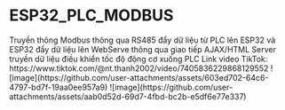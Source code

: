 <h1>ESP32_PLC_MODBUS</h1>  
Truyền thông Modbus thông qua RS485 đẩy dữ liệu từ PLC lên ESP32 và ESP32 đẩy dữ liệu lên WebServe thông qua giao tiếp AJAX/HTML  
Server truyền dữ liệu điều khiển tốc độ động cơ xuống PLC  
Link video TikTok: https://www.tiktok.com/@nt.thanh2002/video/7405836229868129552  
![image](https://github.com/user-attachments/assets/603ed702-64c6-4797-bd7f-19aa0ee957a9)  
![image](https://github.com/user-attachments/assets/aab0d52d-69d7-4fbd-bc2b-e5df6e77e337)



